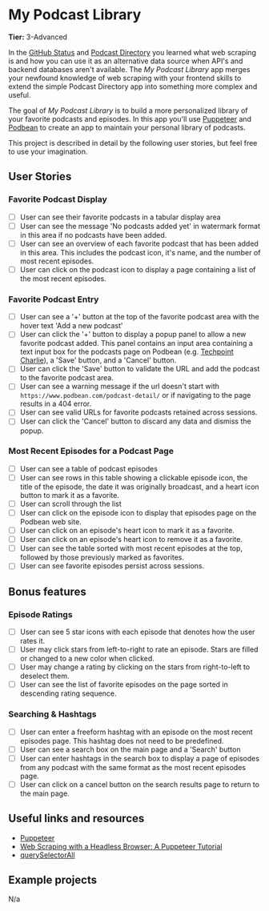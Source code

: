 # My Podcast Library

**Tier:** 3-Advanced

In the [GitHub Status](../1-Beginner/GitHub-Status-App.md) and [Podcast Directory](../2-Intermediate/Podcast-Directory-App.md) you learned what web scraping is and how you can
use it as an alternative data source when API's and backend databases aren't
available. The _My Podcast Library_ app merges your newfound knowledge of 
web scraping with your frontend skills to extend the simple Podcast Directory
app into something more complex and useful.

The goal of _My Podcast Library_ is to build a more personalized library of
your favorite podcasts and episodes. In this app you'll use
[Puppeteer](https://github.com/GoogleChrome/puppeteer) and
[Podbean](https://www.podbean.com) to create an app to maintain your
personal library of podcasts.

This project is described in detail by the following user stories, but feel
free to use your imagination.

## User Stories

### Favorite Podcast Display

-   [ ] User can see their favorite podcasts in a tabular display area
-   [ ] User can see the message 'No podcasts added yet' in watermark format
in this area if no podcasts have been added.
-   [ ] User can see an overview of each favorite podcast that has been added
in this area. This includes the podcast icon, it's name, and the number of 
most recent episodes.
-   [ ] User can click on the podcast icon to display a page containing a list
of the most recent episodes.

### Favorite Podcast Entry
-   [ ] User can see a '+' button at the top of the favorite podcast area with
the hover text 'Add a new podcast'
-   [ ] User can click the '+' button to display a popup panel to allow a new
favorite podcast added. This panel contains an input area containing a text
input box for the podcasts page on Podbean (e.g. 
[Techpoint Charlie](https://www.podbean.com/podcast-detail/k76vd-8adc7/Techpoint-Charlie-Podcast)), a 'Save' button, and a 'Cancel' button.
-   [ ] User can click the 'Save' button to validate the URL and add the 
podcast to the favorite podcast area.
-   [ ] User can see a warning message if the url doesn't start with 
```https://www.podbean.com/podcast-detail/``` or if navigating to the page
results in a 404 error.
-   [ ] User can see valid URLs for favorite podcasts retained across sessions.
-   [ ] User can click the 'Cancel' button to discard any data and dismiss the
popup.

### Most Recent Episodes for a Podcast Page
-   [ ] User can see a table of podcast episodes
-   [ ] User can see rows in this table showing a clickable episode icon, the
title of the episode, the date it was originally broadcast, and a heart icon
button to mark it as a favorite.
-   [ ] User can scroll through the list
-   [ ] User can click on the episode icon to display that episodes page on
the Podbean web site.
-   [ ] User can click on an episode's heart icon to mark it as a favorite.
-   [ ] User can click on an episode's heart icon to remove it as a favorite.
-   [ ] User can see the table sorted with most recent episodes at the top, 
followed by those previously marked as favorites.
-   [ ] User can see favorite episodes persist across sessions.

## Bonus features

### Episode Ratings
-   [ ] User can see 5 star icons with each episode that denotes how the user
rates it. 
-   [ ] User may click stars from left-to-right to rate an episode. Stars are
filled or changed to a new color when clicked.
-   [ ] User may change a rating by clicking on the stars from right-to-left
to deselect them.
-   [ ] User can see the list of favorite episodes on the page sorted in
descending rating sequence.

### Searching & Hashtags
-   [ ] User can enter a freeform hashtag with an episode on the most recent
episodes page. This hashtag does not need to be predefined.
-   [ ] User can see a search box on the main page and a 'Search' button
-   [ ] User can enter hashtags in the search box to display a page of episodes
from any podcast with the same format as the most recent episodes page.
-   [ ] User can click on a cancel button on the search results page to return
to the main page.
 
## Useful links and resources

- [Puppeteer](https://github.com/GoogleChrome/puppeteer)
- [Web Scraping with a Headless Browser: A Puppeteer Tutorial](https://www.toptal.com/puppeteer/headless-browser-puppeteer-tutorial)
- [querySelectorAll](https://developer.mozilla.org/en-US/docs/Web/API/ParentNode/querySelectorAll)

## Example projects

N/a
